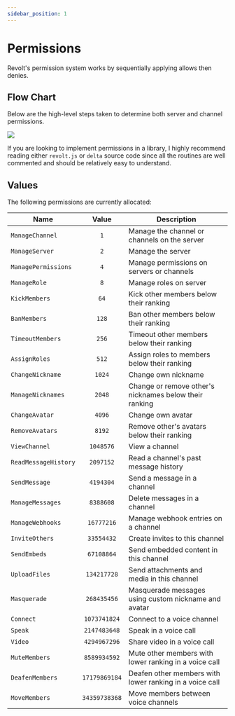 ```yaml
---
sidebar_position: 1
---
```


# Permissions

Revolt's permission system works by sequentially applying allows then denies.

## Flow Chart

Below are the high-level steps taken to determine both server and channel permissions.

<img src="/img/diagrams/Permission Hierarchy.svg" />

If you are looking to implement permissions in a library, I highly recommend reading either `revolt.js` or `delta` source code since all the routines are well commented and should be relatively easy to understand.

## Values

The following permissions are currently allocated:

| Name | Value | Description |
|---|:-:|---|
| `ManageChannel` | `1` | Manage the channel or channels on the server
| `ManageServer` | `2` | Manage the server
| `ManagePermissions` | `4` | Manage permissions on servers or channels
| `ManageRole` | `8` | Manage roles on server
| `KickMembers` | `64` | Kick other members below their ranking
| `BanMembers` | `128` | Ban other members below their ranking
| `TimeoutMembers` | `256` | Timeout other members below their ranking
| `AssignRoles` | `512` | Assign roles to members below their ranking
| `ChangeNickname` | `1024` | Change own nickname
| `ManageNicknames` | `2048` | Change or remove other's nicknames below their ranking
| `ChangeAvatar` | `4096` | Change own avatar
| `RemoveAvatars` | `8192` | Remove other's avatars below their ranking
| `ViewChannel` | `1048576` | View a channel
| `ReadMessageHistory` | `2097152` | Read a channel's past message history
| `SendMessage` | `4194304` | Send a message in a channel
| `ManageMessages` | `8388608` | Delete messages in a channel
| `ManageWebhooks` | `16777216` | Manage webhook entries on a channel
| `InviteOthers` | `33554432` | Create invites to this channel
| `SendEmbeds` | `67108864` | Send embedded content in this channel
| `UploadFiles` | `134217728` | Send attachments and media in this channel
| `Masquerade` | `268435456` | Masquerade messages using custom nickname and avatar
| `Connect` | `1073741824` | Connect to a voice channel
| `Speak` | `2147483648` | Speak in a voice call
| `Video` | `4294967296` | Share video in a voice call
| `MuteMembers` | `8589934592` | Mute other members with lower ranking in a voice call
| `DeafenMembers` | `17179869184` | Deafen other members with lower ranking in a voice call
| `MoveMembers` | `34359738368` | Move members between voice channels
